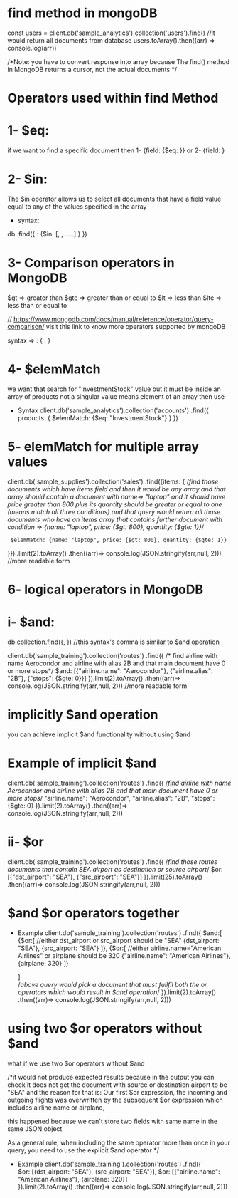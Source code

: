 # find method in mongoDB

 const users = client.db('sample_analytics').collection('users').find()  //it would return all documents from database
 users.toArray().then((arr) => console.log(arr))

/*Note: you have to convert response into array because The find() method in 
MongoDB returns a cursor, not the actual documents
*/

<!-- ...................................................................... -->


# Operators used within find Method
# 1- $eq: 
if we want to find a specific document then
1- {field: {$eq: <value>}}   or
2- {field: <value>}

<!-- ...................................................................... -->
# 2- $in:
The $in operator allows us to select all documents that have a field value equal to
any of the values specified in the array

- syntax:

db.<collection>.find({
<field>: {$in:
[<value>, <value2>, .....]
}
})

<!-- ...................................................................... -->

# 3- Comparison operators in MongoDB
$gt => greater than
$gte => greater than or equal to
$lt => less than
$lte => less than or equal to

// https://www.mongodb.com/docs/manual/reference/operator/query-comparison/
visit this link to know more operators supported by mongoDB

syntax => <field> : {<operator> : <value>}

# 4- $elemMatch
we want that search for "InvestmentStock" value but it must be inside an array
of products not a singular value means element of an array then use

- Syntax
client.db('sample_analytics').collection('accounts')
.find({
    products: {
        $elemMatch: {$eq: "InvestmentStock"}
    }
})

# 5- elemMatch for multiple array values
 client.db('sample_supplies').collection('sales')
 .find({items: {    /*find those documents which have items field and then it would 
     be any array and that array should contain a document with name=> "laptop" and 
     it should have price greater than 800 plus its quantity should be greater or 
     equal to one (means match all three conditions) and that query would return all
     those documents who have an items array that contains further document with 
     condition => {name: "laptop", price: {$gt: 800}, quantity: {$gte: 1}}*/

     $elemMatch: {name: "laptop", price: {$gt: 800}, quantity: {$gte: 1}}
 }})
 .limit(2).toArray()
 .then((arr)=> console.log(JSON.stringify(arr,null, 2)))   //more readable form

# 6- logical operators in MongoDB

# i- $and:

db.collection.find({<expression>, <expression>}) //this syntax's comma is similar to $and operation


 client.db('sample_training').collection('routes')
 .find({  /* find airline with name Aerocondor and airline with alias 2B and that main document have 0 or more stops*/
     $and: [{"airline.name": "Aerocondor"}, {"airline.alias": "2B"}, {"stops": {$gte: 0}}]
 }).limit(2).toArray()
 .then((arr)=> console.log(JSON.stringify(arr,null, 2)))   //more readable form

# implicitly $and operation

 you can achieve implicit $and functionality without using $and

# Example of implicit $and 
 client.db('sample_training').collection('routes')
 .find({ /*find airline with name Aerocondor and airline with alias 2B and that main document have 0 or more stops*/
    "airline.name": "Aerocondor", "airline.alias": "2B", "stops": {$gte: 0}
 }).limit(2).toArray()
 .then((arr)=> console.log(JSON.stringify(arr,null, 2)))

# ii- $or

 client.db('sample_training').collection('routes')
 .find({ /*find those routes documents that contain SEA airport as destination or source airport*/
     $or: [{"dst_airport": "SEA"}, {"src_airport": "SEA"}]
 }).limit(25).toArray()
 .then((arr)=> console.log(JSON.stringify(arr,null, 2)))

# $and $or operators together

- Example
 client.db('sample_training').collection('routes')
 .find({
     $and:[
         {$or:[ //either dst_airport or src_airport should be "SEA"
             {dst_airport: "SEA"},
             {src_airport: "SEA"}
         ]},
         {$or:[ //either airline.name="American Airlines"  or airplane should be 320
             {"airline.name": "American Airlines"},
             {airplane: 320}
         ]}

     ]  
     /*above query would pick a document that must fullfil both the or operators 
     which would result in $and operation*/
 }).limit(2).toArray()
 .then((arr)=> console.log(JSON.stringify(arr,null, 2)))


#  using two $or operators without $and
what if we use two $or operators without $and

/*it would not produce expected results because in the output you can check
it does not get the document with source or destination airport to be "SEA"
and the reason for that is: 
Our first $or expression, the incoming and outgoing flights was overwritten by
the subsequent $or expression which includes airline name or airplane,

this happened because we can't store two fields with same name in the same JSON
object 

As a general rule, when including the same operator more than once in your query,
you need to use the explicit $and operator
*/

- Example
 client.db('sample_training').collection('routes')
 .find({  
     $or: [{dst_airport: "SEA"}, {src_airport: "SEA"}],
     $or: [{"airline.name": "American Airlines"}, {airplane: 320}]    
 }).limit(2).toArray()
 .then((arr)=> console.log(JSON.stringify(arr,null, 2)))
